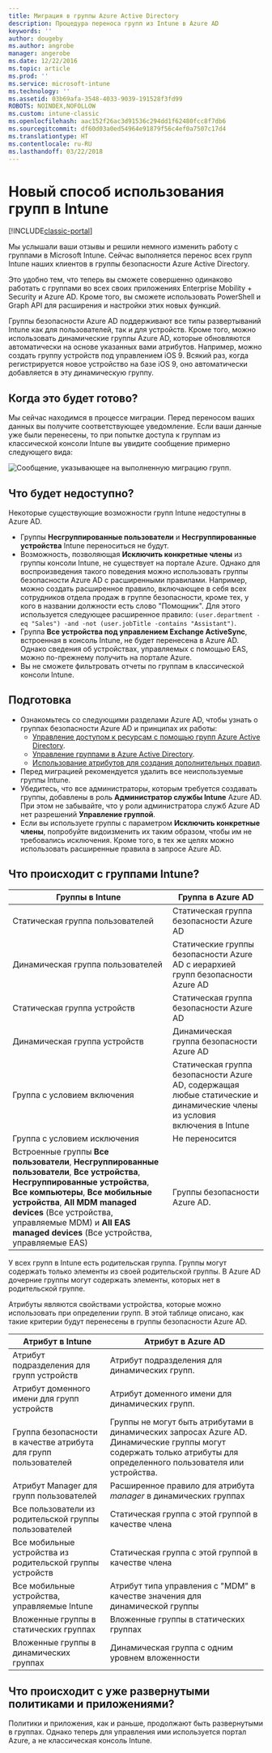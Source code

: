 ```yaml
---
title: Миграция в группы Azure Active Directory
description: Процедура переноса групп из Intune в Azure AD
keywords: ''
author: dougeby
ms.author: angrobe
manager: angerobe
ms.date: 12/22/2016
ms.topic: article
ms.prod: ''
ms.service: microsoft-intune
ms.technology: ''
ms.assetid: 03b69afa-3548-4033-9039-191528f3fd99
ROBOTS: NOINDEX,NOFOLLOW
ms.custom: intune-classic
ms.openlocfilehash: aac152f26ac3d91536c294dd1f62480fcc8f7db6
ms.sourcegitcommit: df60d03a0ed54964e91879f56c4ef0a7507c17d4
ms.translationtype: HT
ms.contentlocale: ru-RU
ms.lasthandoff: 03/22/2018
---
```

# <a name="a-new-way-of-using-groups-in-intune"></a>Новый способ использования групп в Intune

[!INCLUDE[classic-portal](../includes/classic-portal.md)]

Мы услышали ваши отзывы и решили немного изменить работу с группами в Microsoft Intune.
Сейчас выполняется перенос всех групп Intune наших клиентов в группы безопасности Azure Active Directory.

Это удобно тем, что теперь вы сможете совершенно одинаково работать с группами во всех своих приложениях Enterprise Mobility + Security и Azure AD. Кроме того, вы сможете использовать PowerShell и Graph API для расширения и настройки этих новых функций.

Группы безопасности Azure AD поддерживают все типы развертываний Intune как для пользователей, так и для устройств. Кроме того, можно использовать динамические группы Azure AD, которые обновляются автоматически на основе указанных вами атрибутов. Например, можно создать группу устройств под управлением iOS 9. Всякий раз, когда регистрируется новое устройство на базе iOS 9, оно автоматически добавляется в эту динамическую группу.

## <a name="when-is-this-happening"></a>Когда это будет готово?

Мы сейчас находимся в процессе миграции. Перед переносом ваших данных вы получите соответствующее уведомление.
Если ваши данные уже были перенесены, то при попытке доступа к группам из классической консоли Intune вы увидите сообщение примерно следующего вида:

![Сообщение, указывающее на выполненную миграцию групп.](http://i.imgur.com/72KRaXj.png)

## <a name="what-wont-be-available"></a>Что будет недоступно?

Некоторые существующие возможности групп Intune недоступны в Azure AD.

- Группы **Несгруппированные пользователи** и **Несгруппированные устройства** Intune переноситься не будут.
- Возможность, позволяющая **Исключить конкретные члены** из группы консоли Intune, не существует на портале Azure. Однако для воспроизведения такого поведения можно использовать группы безопасности Azure AD с расширенными правилами. Например, можно создать расширенное правило, включающее в себя всех сотрудников отдела продаж в группе безопасности, кроме тех, у кого в названии должности есть слово "Помощник". Для этого используется следующее расширенное правило: `(user.department -eq "Sales") -and -not (user.jobTitle -contains "Assistant")`.
- Группа **Все устройства под управлением Exchange ActiveSync**, встроенная в консоль Intune, не будет перенесена в Azure AD. Однако сведения об устройствах, управляемых с помощью EAS, можно по-прежнему получить на портале Azure.
- Вы не сможете фильтровать отчеты по группам в классической консоли Intune.
<!--- - Custom group targeting of notification rules will not be available. ROB I took this out as I couldn't replicate the behavior. --->

## <a name="how-to-get-ready"></a>Подготовка

- Ознакомьтесь со следующими разделами Azure AD, чтобы узнать о группах безопасности Azure AD и принципах их работы:
    -  [Управление доступом к ресурсам с помощью групп Azure Active Directory](https://azure.microsoft.com/documentation/articles/active-directory-manage-groups/).
    -  [Управление группами в Azure Active Directory](https://azure.microsoft.com/documentation/articles/active-directory-accessmanagement-manage-groups/).
    -  [Использование атрибутов для создания дополнительных правил](https://azure.microsoft.com/documentation/articles/active-directory-accessmanagement-groups-with-advanced-rules/).
- Перед миграцией рекомендуется удалить все неиспользуемые группы Intune.
-  Убедитесь, что все администраторы, которым требуется создавать группы, добавлены в роль **Администратор службы Intune** Azure AD. При этом не забывайте, что у роли администратора служб Azure AD нет разрешений **Управление группой**.
-  Если вы используете группы с параметром **Исключить конкретные члены**, попробуйте видоизменить их таким образом, чтобы им не требовались исключения. Кроме того, в тех же целях можно использовать расширенные правила в запросе Azure AD.


## <a name="what-happens-to-intune-groups"></a>Что происходит с группами Intune?

| Группы в Intune|Группа в Azure AD|
|-----------------------------------------------------------------------|-------------------------------------------------------------|
|Статическая группа пользователей|Статическая группа безопасности Azure AD|
|Динамическая группа пользователей|Статические группы безопасности Azure AD с иерархией групп безопасности Azure AD|
|Статическая группа устройств|Статическая группа безопасности Azure AD|
|Динамическая группа устройств|Динамическая группа безопасности Azure AD|
|Группа с условием включения|Статическая группа безопасности Azure AD, содержащая любые статические и динамические члены из условия включения в Intune|
|Группа с условием исключения|Не переносится|
|Встроенные группы **Все пользователи**, **Несгруппированные пользователи**, **Все устройства**, **Несгруппированные устройства**, **Все компьютеры**, **Все мобильные устройства**, **All MDM managed devices** (Все устройства, управляемые MDM) и **All EAS managed devices** (Все устройства, управляемые EAS)|Группы безопасности Azure AD.|

У всех групп в Intune есть родительская группа. Группы могут содержать только элементы из своей родительской группы. В Azure AD дочерние группы могут содержать элементы, которых нет в родительской группе.

Атрибуты являются свойствами устройства, которые можно использовать при определении групп. В этой таблице описано, как такие критерии будут перенесены в группы безопасности Azure AD.

| Атрибут в Intune|Атрибут в Azure AD|
|-----------------------------------------------------------------------|-------------------------------------------------------------|
|Атрибут подразделения для групп устройств|Атрибут подразделения для динамических групп.|
|Атрибут доменного имени для групп устройств|Атрибут доменного имени для динамических групп.|
|Группа безопасности в качестве атрибута для групп пользователей|Группы не могут быть атрибутами в динамических запросах Azure AD. Динамические группы могут содержать только атрибуты для определенного пользователя или устройства.|
|Атрибут Manager для групп пользователей|Расширенное правило для атрибута *manager* в динамических группах|
|Все пользователи из родительской группы пользователей|Статическая группа с этой группой в качестве члена|
|Все мобильные устройства из родительской группы устройств|Статическая группа с этой группой в качестве члена|
|Все мобильные устройства, управляемые Intune|Атрибут типа управления с "MDM" в качестве значения для динамической группы|
|Вложенные группы в статических группах |Вложенные группы в статических группах|
|Вложенные группы в динамических группах|Динамическая группа с одним уровнем вложенности|

## <a name="what-happens-to-policies-and-apps-youve-already-deployed"></a>Что происходит с уже развернутыми политиками и приложениями?

Политики и приложения, как и раньше, продолжают быть развернутыми в группах. Однако теперь для управления ими используется портал Azure, а не классическая консоль Intune.
 

